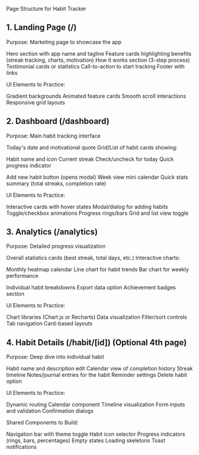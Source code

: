 Page Structure for Habit Tracker
## 1. Landing Page (/)
Purpose: Marketing page to showcase the app

Hero section with app name and tagline
Feature cards highlighting benefits (streak tracking, charts, motivation)
How it works section (3-step process)
Testimonial cards or statistics
Call-to-action to start tracking
Footer with links

UI Elements to Practice:

Gradient backgrounds
Animated feature cards
Smooth scroll interactions
Responsive grid layouts

## 2. Dashboard (/dashboard)
Purpose: Main habit tracking interface

Today's date and motivational quote
Grid/List of habit cards showing:

Habit name and icon
Current streak
Check/uncheck for today
Quick progress indicator


Add new habit button (opens modal)
Week view mini calendar
Quick stats summary (total streaks, completion rate)

UI Elements to Practice:

Interactive cards with hover states
Modal/dialog for adding habits
Toggle/checkbox animations
Progress rings/bars
Grid and list view toggle

## 3. Analytics (/analytics)
Purpose: Detailed progress visualization

Overall statistics cards (best streak, total days, etc.)
Interactive charts:

Monthly heatmap calendar
Line chart for habit trends
Bar chart for weekly performance


Individual habit breakdowns
Export data option
Achievement badges section

UI Elements to Practice:

Chart libraries (Chart.js or Recharts)
Data visualization
Filter/sort controls
Tab navigation
Card-based layouts

## 4. Habit Details (/habit/[id]) (Optional 4th page)
Purpose: Deep dive into individual habit

Habit name and description edit
Calendar view of completion history
Streak timeline
Notes/journal entries for the habit
Reminder settings
Delete habit option

UI Elements to Practice:

Dynamic routing
Calendar component
Timeline visualization
Form inputs and validation
Confirmation dialogs

Shared Components to Build:

Navigation bar with theme toggle
Habit icon selector
Progress indicators (rings, bars, percentages)
Empty states
Loading skeletons
Toast notifications